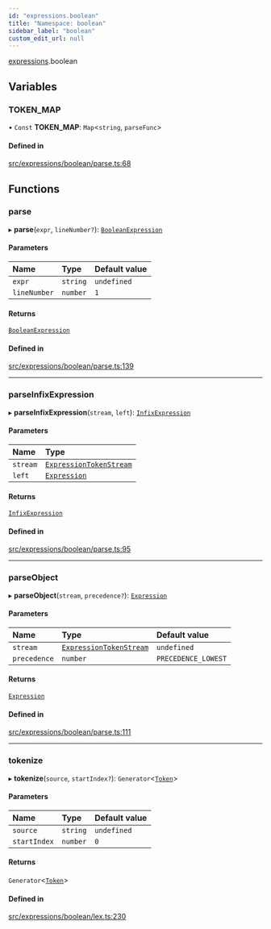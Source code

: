 ```yaml
---
id: "expressions.boolean"
title: "Namespace: boolean"
sidebar_label: "boolean"
custom_edit_url: null
---
```


[expressions](expressions.md).boolean

## Variables

### TOKEN\_MAP

• `Const` **TOKEN\_MAP**: `Map`<`string`, `parseFunc`\>

#### Defined in

[src/expressions/boolean/parse.ts:68](https://github.com/jg-rp/liquidscript/blob/6bed77c/src/expressions/boolean/parse.ts#L68)

## Functions

### parse

▸ **parse**(`expr`, `lineNumber?`): [`BooleanExpression`](../classes/BooleanExpression.md)

#### Parameters

| Name | Type | Default value |
| :------ | :------ | :------ |
| `expr` | `string` | `undefined` |
| `lineNumber` | `number` | `1` |

#### Returns

[`BooleanExpression`](../classes/BooleanExpression.md)

#### Defined in

[src/expressions/boolean/parse.ts:139](https://github.com/jg-rp/liquidscript/blob/6bed77c/src/expressions/boolean/parse.ts#L139)

___

### parseInfixExpression

▸ **parseInfixExpression**(`stream`, `left`): [`InfixExpression`](../classes/InfixExpression.md)

#### Parameters

| Name | Type |
| :------ | :------ |
| `stream` | [`ExpressionTokenStream`](../classes/expressions.ExpressionTokenStream.md) |
| `left` | [`Expression`](../interfaces/Expression.md) |

#### Returns

[`InfixExpression`](../classes/InfixExpression.md)

#### Defined in

[src/expressions/boolean/parse.ts:95](https://github.com/jg-rp/liquidscript/blob/6bed77c/src/expressions/boolean/parse.ts#L95)

___

### parseObject

▸ **parseObject**(`stream`, `precedence?`): [`Expression`](../interfaces/Expression.md)

#### Parameters

| Name | Type | Default value |
| :------ | :------ | :------ |
| `stream` | [`ExpressionTokenStream`](../classes/expressions.ExpressionTokenStream.md) | `undefined` |
| `precedence` | `number` | `PRECEDENCE_LOWEST` |

#### Returns

[`Expression`](../interfaces/Expression.md)

#### Defined in

[src/expressions/boolean/parse.ts:111](https://github.com/jg-rp/liquidscript/blob/6bed77c/src/expressions/boolean/parse.ts#L111)

___

### tokenize

▸ **tokenize**(`source`, `startIndex?`): `Generator`<[`Token`](../classes/tokens.Token.md)\>

#### Parameters

| Name | Type | Default value |
| :------ | :------ | :------ |
| `source` | `string` | `undefined` |
| `startIndex` | `number` | `0` |

#### Returns

`Generator`<[`Token`](../classes/tokens.Token.md)\>

#### Defined in

[src/expressions/boolean/lex.ts:230](https://github.com/jg-rp/liquidscript/blob/6bed77c/src/expressions/boolean/lex.ts#L230)
